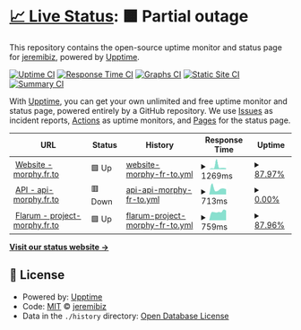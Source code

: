 # [📈 Live Status](https://jeremibiz.github.io/upptime): <!--live status--> **🟧 Partial outage**

This repository contains the open-source uptime monitor and status page for [jeremibiz](https://jeremibiz.github.io/upptime), powered by [Upptime](https://github.com/upptime/upptime).

[![Uptime CI](https://github.com/jeremibiz/upptime/workflows/Uptime%20CI/badge.svg)](https://github.com/jeremibiz/upptime/actions?query=workflow%3A%22Uptime+CI%22)
[![Response Time CI](https://github.com/jeremibiz/upptime/workflows/Response%20Time%20CI/badge.svg)](https://github.com/jeremibiz/upptime/actions?query=workflow%3A%22Response+Time+CI%22)
[![Graphs CI](https://github.com/jeremibiz/upptime/workflows/Graphs%20CI/badge.svg)](https://github.com/jeremibiz/upptime/actions?query=workflow%3A%22Graphs+CI%22)
[![Static Site CI](https://github.com/jeremibiz/upptime/workflows/Static%20Site%20CI/badge.svg)](https://github.com/jeremibiz/upptime/actions?query=workflow%3A%22Static+Site+CI%22)
[![Summary CI](https://github.com/jeremibiz/upptime/workflows/Summary%20CI/badge.svg)](https://github.com/jeremibiz/upptime/actions?query=workflow%3A%22Summary+CI%22)

With [Upptime](https://upptime.js.org), you can get your own unlimited and free uptime monitor and status page, powered entirely by a GitHub repository. We use [Issues](https://github.com/jeremibiz/upptime/issues) as incident reports, [Actions](https://github.com/jeremibiz/upptime/actions) as uptime monitors, and [Pages](https://jeremibiz.github.io/upptime) for the status page.

<!--start: status pages-->
<!-- This summary is generated by Upptime (https://github.com/upptime/upptime) -->
<!-- Do not edit this manually, your changes will be overwritten -->
<!-- prettier-ignore -->
| URL | Status | History | Response Time | Uptime |
| --- | ------ | ------- | ------------- | ------ |
| <img alt="" src="https://icons.duckduckgo.com/ip3/morphy.fr.to.ico" height="13"> [Website - morphy.fr.to](https://morphy.fr.to) | 🟩 Up | [website-morphy-fr-to.yml](https://github.com/jeremibiz/upptime/commits/HEAD/history/website-morphy-fr-to.yml) | <details><summary><img alt="Response time graph" src="./graphs/website-morphy-fr-to/response-time-week.png" height="20"> 1269ms</summary><br><a href="https://jeremibiz.github.io/upptime/history/website-morphy-fr-to"><img alt="Response time 900" src="https://img.shields.io/endpoint?url=https%3A%2F%2Fraw.githubusercontent.com%2Fjeremibiz%2Fupptime%2FHEAD%2Fapi%2Fwebsite-morphy-fr-to%2Fresponse-time.json"></a><br><a href="https://jeremibiz.github.io/upptime/history/website-morphy-fr-to"><img alt="24-hour response time 588" src="https://img.shields.io/endpoint?url=https%3A%2F%2Fraw.githubusercontent.com%2Fjeremibiz%2Fupptime%2FHEAD%2Fapi%2Fwebsite-morphy-fr-to%2Fresponse-time-day.json"></a><br><a href="https://jeremibiz.github.io/upptime/history/website-morphy-fr-to"><img alt="7-day response time 1269" src="https://img.shields.io/endpoint?url=https%3A%2F%2Fraw.githubusercontent.com%2Fjeremibiz%2Fupptime%2FHEAD%2Fapi%2Fwebsite-morphy-fr-to%2Fresponse-time-week.json"></a><br><a href="https://jeremibiz.github.io/upptime/history/website-morphy-fr-to"><img alt="30-day response time 909" src="https://img.shields.io/endpoint?url=https%3A%2F%2Fraw.githubusercontent.com%2Fjeremibiz%2Fupptime%2FHEAD%2Fapi%2Fwebsite-morphy-fr-to%2Fresponse-time-month.json"></a><br><a href="https://jeremibiz.github.io/upptime/history/website-morphy-fr-to"><img alt="1-year response time 900" src="https://img.shields.io/endpoint?url=https%3A%2F%2Fraw.githubusercontent.com%2Fjeremibiz%2Fupptime%2FHEAD%2Fapi%2Fwebsite-morphy-fr-to%2Fresponse-time-year.json"></a></details> | <details><summary><a href="https://jeremibiz.github.io/upptime/history/website-morphy-fr-to">87.97%</a></summary><a href="https://jeremibiz.github.io/upptime/history/website-morphy-fr-to"><img alt="All-time uptime 98.18%" src="https://img.shields.io/endpoint?url=https%3A%2F%2Fraw.githubusercontent.com%2Fjeremibiz%2Fupptime%2FHEAD%2Fapi%2Fwebsite-morphy-fr-to%2Fuptime.json"></a><br><a href="https://jeremibiz.github.io/upptime/history/website-morphy-fr-to"><img alt="24-hour uptime 27.75%" src="https://img.shields.io/endpoint?url=https%3A%2F%2Fraw.githubusercontent.com%2Fjeremibiz%2Fupptime%2FHEAD%2Fapi%2Fwebsite-morphy-fr-to%2Fuptime-day.json"></a><br><a href="https://jeremibiz.github.io/upptime/history/website-morphy-fr-to"><img alt="7-day uptime 87.97%" src="https://img.shields.io/endpoint?url=https%3A%2F%2Fraw.githubusercontent.com%2Fjeremibiz%2Fupptime%2FHEAD%2Fapi%2Fwebsite-morphy-fr-to%2Fuptime-week.json"></a><br><a href="https://jeremibiz.github.io/upptime/history/website-morphy-fr-to"><img alt="30-day uptime 96.36%" src="https://img.shields.io/endpoint?url=https%3A%2F%2Fraw.githubusercontent.com%2Fjeremibiz%2Fupptime%2FHEAD%2Fapi%2Fwebsite-morphy-fr-to%2Fuptime-month.json"></a><br><a href="https://jeremibiz.github.io/upptime/history/website-morphy-fr-to"><img alt="1-year uptime 98.18%" src="https://img.shields.io/endpoint?url=https%3A%2F%2Fraw.githubusercontent.com%2Fjeremibiz%2Fupptime%2FHEAD%2Fapi%2Fwebsite-morphy-fr-to%2Fuptime-year.json"></a></details>
| <img alt="" src="https://icons.duckduckgo.com/ip3/api-morphy.fr.to.ico" height="13"> [API - api-morphy.fr.to](https://api-morphy.fr.to/status) | 🟥 Down | [api-api-morphy-fr-to.yml](https://github.com/jeremibiz/upptime/commits/HEAD/history/api-api-morphy-fr-to.yml) | <details><summary><img alt="Response time graph" src="./graphs/api-api-morphy-fr-to/response-time-week.png" height="20"> 713ms</summary><br><a href="https://jeremibiz.github.io/upptime/history/api-api-morphy-fr-to"><img alt="Response time 709" src="https://img.shields.io/endpoint?url=https%3A%2F%2Fraw.githubusercontent.com%2Fjeremibiz%2Fupptime%2FHEAD%2Fapi%2Fapi-api-morphy-fr-to%2Fresponse-time.json"></a><br><a href="https://jeremibiz.github.io/upptime/history/api-api-morphy-fr-to"><img alt="24-hour response time 630" src="https://img.shields.io/endpoint?url=https%3A%2F%2Fraw.githubusercontent.com%2Fjeremibiz%2Fupptime%2FHEAD%2Fapi%2Fapi-api-morphy-fr-to%2Fresponse-time-day.json"></a><br><a href="https://jeremibiz.github.io/upptime/history/api-api-morphy-fr-to"><img alt="7-day response time 713" src="https://img.shields.io/endpoint?url=https%3A%2F%2Fraw.githubusercontent.com%2Fjeremibiz%2Fupptime%2FHEAD%2Fapi%2Fapi-api-morphy-fr-to%2Fresponse-time-week.json"></a><br><a href="https://jeremibiz.github.io/upptime/history/api-api-morphy-fr-to"><img alt="30-day response time 832" src="https://img.shields.io/endpoint?url=https%3A%2F%2Fraw.githubusercontent.com%2Fjeremibiz%2Fupptime%2FHEAD%2Fapi%2Fapi-api-morphy-fr-to%2Fresponse-time-month.json"></a><br><a href="https://jeremibiz.github.io/upptime/history/api-api-morphy-fr-to"><img alt="1-year response time 709" src="https://img.shields.io/endpoint?url=https%3A%2F%2Fraw.githubusercontent.com%2Fjeremibiz%2Fupptime%2FHEAD%2Fapi%2Fapi-api-morphy-fr-to%2Fresponse-time-year.json"></a></details> | <details><summary><a href="https://jeremibiz.github.io/upptime/history/api-api-morphy-fr-to">0.00%</a></summary><a href="https://jeremibiz.github.io/upptime/history/api-api-morphy-fr-to"><img alt="All-time uptime 0.00%" src="https://img.shields.io/endpoint?url=https%3A%2F%2Fraw.githubusercontent.com%2Fjeremibiz%2Fupptime%2FHEAD%2Fapi%2Fapi-api-morphy-fr-to%2Fuptime.json"></a><br><a href="https://jeremibiz.github.io/upptime/history/api-api-morphy-fr-to"><img alt="24-hour uptime 0.00%" src="https://img.shields.io/endpoint?url=https%3A%2F%2Fraw.githubusercontent.com%2Fjeremibiz%2Fupptime%2FHEAD%2Fapi%2Fapi-api-morphy-fr-to%2Fuptime-day.json"></a><br><a href="https://jeremibiz.github.io/upptime/history/api-api-morphy-fr-to"><img alt="7-day uptime 0.00%" src="https://img.shields.io/endpoint?url=https%3A%2F%2Fraw.githubusercontent.com%2Fjeremibiz%2Fupptime%2FHEAD%2Fapi%2Fapi-api-morphy-fr-to%2Fuptime-week.json"></a><br><a href="https://jeremibiz.github.io/upptime/history/api-api-morphy-fr-to"><img alt="30-day uptime 1.38%" src="https://img.shields.io/endpoint?url=https%3A%2F%2Fraw.githubusercontent.com%2Fjeremibiz%2Fupptime%2FHEAD%2Fapi%2Fapi-api-morphy-fr-to%2Fuptime-month.json"></a><br><a href="https://jeremibiz.github.io/upptime/history/api-api-morphy-fr-to"><img alt="1-year uptime 0.00%" src="https://img.shields.io/endpoint?url=https%3A%2F%2Fraw.githubusercontent.com%2Fjeremibiz%2Fupptime%2FHEAD%2Fapi%2Fapi-api-morphy-fr-to%2Fuptime-year.json"></a></details>
| <img alt="" src="https://icons.duckduckgo.com/ip3/project-morphy.fr.to.ico" height="13"> [Flarum - project-morphy.fr.to](https://project-morphy.fr.to) | 🟩 Up | [flarum-project-morphy-fr-to.yml](https://github.com/jeremibiz/upptime/commits/HEAD/history/flarum-project-morphy-fr-to.yml) | <details><summary><img alt="Response time graph" src="./graphs/flarum-project-morphy-fr-to/response-time-week.png" height="20"> 759ms</summary><br><a href="https://jeremibiz.github.io/upptime/history/flarum-project-morphy-fr-to"><img alt="Response time 1106" src="https://img.shields.io/endpoint?url=https%3A%2F%2Fraw.githubusercontent.com%2Fjeremibiz%2Fupptime%2FHEAD%2Fapi%2Fflarum-project-morphy-fr-to%2Fresponse-time.json"></a><br><a href="https://jeremibiz.github.io/upptime/history/flarum-project-morphy-fr-to"><img alt="24-hour response time 901" src="https://img.shields.io/endpoint?url=https%3A%2F%2Fraw.githubusercontent.com%2Fjeremibiz%2Fupptime%2FHEAD%2Fapi%2Fflarum-project-morphy-fr-to%2Fresponse-time-day.json"></a><br><a href="https://jeremibiz.github.io/upptime/history/flarum-project-morphy-fr-to"><img alt="7-day response time 759" src="https://img.shields.io/endpoint?url=https%3A%2F%2Fraw.githubusercontent.com%2Fjeremibiz%2Fupptime%2FHEAD%2Fapi%2Fflarum-project-morphy-fr-to%2Fresponse-time-week.json"></a><br><a href="https://jeremibiz.github.io/upptime/history/flarum-project-morphy-fr-to"><img alt="30-day response time 844" src="https://img.shields.io/endpoint?url=https%3A%2F%2Fraw.githubusercontent.com%2Fjeremibiz%2Fupptime%2FHEAD%2Fapi%2Fflarum-project-morphy-fr-to%2Fresponse-time-month.json"></a><br><a href="https://jeremibiz.github.io/upptime/history/flarum-project-morphy-fr-to"><img alt="1-year response time 1106" src="https://img.shields.io/endpoint?url=https%3A%2F%2Fraw.githubusercontent.com%2Fjeremibiz%2Fupptime%2FHEAD%2Fapi%2Fflarum-project-morphy-fr-to%2Fresponse-time-year.json"></a></details> | <details><summary><a href="https://jeremibiz.github.io/upptime/history/flarum-project-morphy-fr-to">87.96%</a></summary><a href="https://jeremibiz.github.io/upptime/history/flarum-project-morphy-fr-to"><img alt="All-time uptime 98.18%" src="https://img.shields.io/endpoint?url=https%3A%2F%2Fraw.githubusercontent.com%2Fjeremibiz%2Fupptime%2FHEAD%2Fapi%2Fflarum-project-morphy-fr-to%2Fuptime.json"></a><br><a href="https://jeremibiz.github.io/upptime/history/flarum-project-morphy-fr-to"><img alt="24-hour uptime 27.75%" src="https://img.shields.io/endpoint?url=https%3A%2F%2Fraw.githubusercontent.com%2Fjeremibiz%2Fupptime%2FHEAD%2Fapi%2Fflarum-project-morphy-fr-to%2Fuptime-day.json"></a><br><a href="https://jeremibiz.github.io/upptime/history/flarum-project-morphy-fr-to"><img alt="7-day uptime 87.96%" src="https://img.shields.io/endpoint?url=https%3A%2F%2Fraw.githubusercontent.com%2Fjeremibiz%2Fupptime%2FHEAD%2Fapi%2Fflarum-project-morphy-fr-to%2Fuptime-week.json"></a><br><a href="https://jeremibiz.github.io/upptime/history/flarum-project-morphy-fr-to"><img alt="30-day uptime 96.37%" src="https://img.shields.io/endpoint?url=https%3A%2F%2Fraw.githubusercontent.com%2Fjeremibiz%2Fupptime%2FHEAD%2Fapi%2Fflarum-project-morphy-fr-to%2Fuptime-month.json"></a><br><a href="https://jeremibiz.github.io/upptime/history/flarum-project-morphy-fr-to"><img alt="1-year uptime 98.18%" src="https://img.shields.io/endpoint?url=https%3A%2F%2Fraw.githubusercontent.com%2Fjeremibiz%2Fupptime%2FHEAD%2Fapi%2Fflarum-project-morphy-fr-to%2Fuptime-year.json"></a></details>

<!--end: status pages-->

[**Visit our status website →**](https://jeremibiz.github.io/upptime)

## 📄 License

- Powered by: [Upptime](https://github.com/upptime/upptime)
- Code: [MIT](./LICENSE) © [jeremibiz](https://jeremibiz.github.io/upptime)
- Data in the `./history` directory: [Open Database License](https://opendatacommons.org/licenses/odbl/1-0/)
